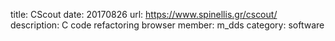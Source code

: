 title: CScout
date: 20170826
url: https://www.spinellis.gr/cscout/
description: C code refactoring browser
member: m_dds
category: software
